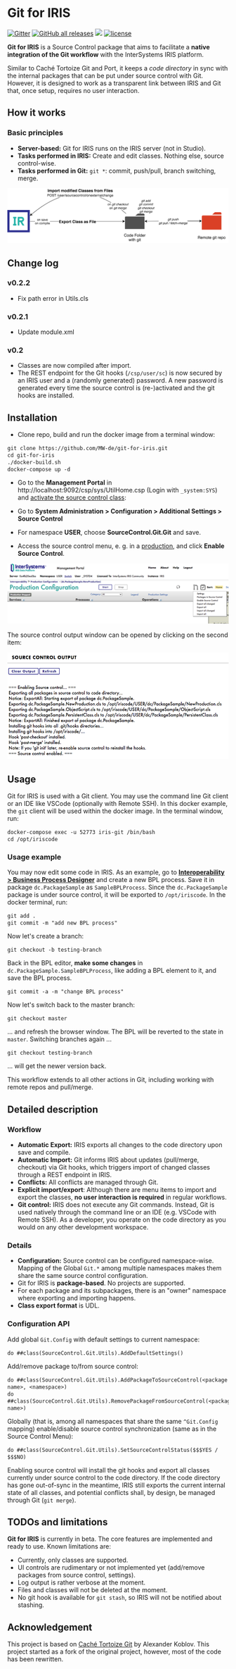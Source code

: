 # Git for IRIS

[![Gitter](https://img.shields.io/badge/Available%20on-Intersystems%20Open%20Exchange-00b2a9.svg)](https://openexchange.intersystems.com/package/git-for-iris)
[![GitHub all releases](https://img.shields.io/badge/Available%20on-GitHub-black)](https://github.com/MW-de/git-for-iris)
[![](https://img.shields.io/badge/InterSystems-IRIS-blue.svg)](https://www.intersystems.com/products/intersystems-iris/)
[![license](https://img.shields.io/badge/License-MIT-yellow.svg)](https://opensource.org/licenses/MIT)

**Git for IRIS** is a Source Control package that aims to facilitate a  **native integration of the Git workflow** with the InterSystems IRIS platform.

Similar to Caché Tortoize Git and Port, it keeps a *code directory* in sync with the internal packages that can be put under source control with Git. However, it is designed to work as a transparent link between IRIS and Git that, once setup, requires no user interaction.

## How it works

### Basic principles 

- **Server-based:** Git for IRIS runs on the IRIS server (not in Studio).
- **Tasks performed in IRIS:** Create and edit classes. Nothing else, source control-wise.
- **Tasks performed in Git:** `git *`: commit, push/pull, branch switching, merge.

![](images/Git_for_IRIS-workflow.png)

## Change log

### v0.2.2

- Fix path error in Utils.cls

### v0.2.1

- Update module.xml

### v0.2

- Classes are now compiled after import.
- The REST endpoint for the Git hooks (`/csp/user/sc`) is now secured by an IRIS user and a (randomly generated) password. A new password is generated every time the source control is (re-)activated and the git hooks are installed.

## Installation

- Clone repo, build and run the docker image from a terminal window:
```
git clone https://github.com/MW-de/git-for-iris.git
cd git-for-iris
./docker-build.sh
docker-compose up -d
```

- Go to the **Management Portal** in http://localhost:9092/csp/sys/UtilHome.csp (Login with `_system:SYS`) and [activate the source control class](https://docs.intersystems.com/irislatest/csp/docbook/Doc.View.cls?KEY=ASC#ASC_Hooks_activating_sc_class):

- Go to **System Administration > Configuration > Additional Settings > Source Control**

- For namespace **USER**, choose **SourceControl.Git.Git** and save.

- Access the source control menu, e. g. in a [production](http://localhost:9092/csp/user/EnsPortal.ProductionConfig.zen?PRODUCTION=dc.PackageSample.NewProduction), and click **Enable Source Control**.

![](images/Source-control-menu.png)

The source control output window can be opened by clicking on the second item: 

![](images/Source-control-output.png)

## Usage

Git for IRIS is used with a Git client. You may use the command line Git client or an IDE like VSCode (optionally with Remote SSH). In this docker example, the `git` client will be used within the docker image. In the terminal window, run:

```
docker-compose exec -u 52773 iris-git /bin/bash
cd /opt/iriscode
```

### Usage example

You may now edit some code in IRIS. As an example, go to **[Interoperability > Business Process Designer](http://localhost:9092/csp/user/EnsPortal.BPLEditor.zen?$NAMESPACE=USER&$NAMESPACE=USER&)** and create a new BPL process. Save it in package `dc.PackageSample` as `SampleBPLProcess`. Since the `dc.PackageSample` package is under source control, it will be exported to `/opt/iriscode`. In the docker terminal, run:

```
git add .
git commit -m "add new BPL process"
```
Now let's create a branch:

```
git checkout -b testing-branch
```
Back in the BPL editor, **make some changes** in `dc.PackageSample.SampleBPLProcess`, like adding a BPL element to it, and save the BPL process.

```
git commit -a -m "change BPL process"
```

Now let's switch back to the master branch:

```
git checkout master
```

... and refresh the browser window. The BPL will be reverted to the state in `master`. Switching branches again ...

```
git checkout testing-branch
```
... will get the newer version back.

This workflow extends to all other actions in Git, including working with remote repos and pull/merge.

## Detailed description

### Workflow

- **Automatic Export:** IRIS exports all changes to the code directory upon save and compile.
- **Automatic Import:** Git informs IRIS about updates (pull/merge, checkout) via Git hooks, which triggers import of changed classes through a REST endpoint in IRIS.
- **Conflicts:** All conflicts are managed through Git.
- **Explicit import/export**: Although there are menu items to import and export the classes, **no user interaction is required** in regular workflows.
- **Git control:** IRIS does not execute any Git commands. Instead, Git is used natively through the command line or an IDE (e.g. VSCode with Remote SSH). As a developer, you operate on the code directory as you would on any other development workspace.

### Details

- **Configuration:** Source control can be configured namespace-wise. Mapping of the Global `Git.*` among multiple namespaces makes them share the same source control configuration.
- Git for IRIS is **package-based**. No projects are supported.
- For each package and its subpackages, there is an "owner" namespace where exporting and importing happens.
- **Class export format** is UDL.

### Configuration API

Add global `Git.Config` with default settings to current namespace:
```
do ##class(SourceControl.Git.Utils).AddDefaultSettings()
```

Add/remove package to/from source control:
```
do ##class(SourceControl.Git.Utils).AddPackageToSourceControl(<package name>, <namespace>)
do ##class(SourceControl.Git.Utils).RemovePackageFromSourceControl(<package name>)
```

Globally (that is, among all namespaces that share the same `^Git.Config` mapping) enable/disable source control synchronization (same as in the Source Control Menu):
```
do ##class(SourceControl.Git.Utils).SetSourceControlStatus($$$YES / $$$NO)
```
Enabling source control will install the git hooks and export all classes currently under source control to the code directory. If the code directory has gone out-of-sync in the meantime, IRIS still exports the current internal state of all classes, and potential conflicts shall, by design, be managed through Git (`git merge`).


## TODOs and limitations

**Git for IRIS** is currently in beta. The core features are implemented and ready to use. Known limitations are:

- Currently, only classes are supported.
- UI controls are rudimentary or not implemented yet (add/remove packages from source control, settings).
- Log output is rather verbose at the moment.
- Files and classes will not be deleted at the moment.
- No git hook is available for `git stash`, so IRIS will not be notified about stashing.

## Acknowledgement

This project is based on [Caché Tortoize Git](https://openexchange.intersystems.com/package/Cach%C3%A9-Tortoize-Git) by Alexander Koblov. This project started as a fork of the original project, however, most of the code has been rewritten.
